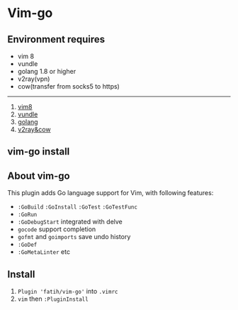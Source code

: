 # Vim-go

## Environment requires

- vim 8
- vundle
- golang 1.8 or higher
- v2ray(vpn)
- cow(transfer from socks5 to https)

---

1. [vim8](vim8.md) 
2. [vundle](vundle.md)
3. [golang](golang.md)
4. [v2ray&cow](vpn.md)


## vim-go install

## About vim-go

This plugin adds Go language support for Vim, with following features:

- `:GoBuild` `:GoInstall` `:GoTest` `:GoTestFunc`
- `:GoRun`
- `:GoDebugStart` integrated with delve
- `gocode` support completion
- `gofmt` and `goimports` save undo history
- `:GoDef`
- `:GoMetaLinter` etc

## Install

1. `Plugin 'fatih/vim-go'` into `.vimrc`
2. `vim` then `:PluginInstall`
